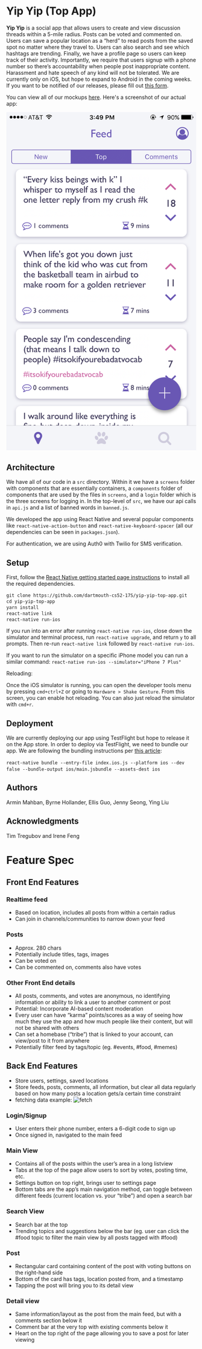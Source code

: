 # Yip Yip (Top App)

**Yip Yip** is a social app that allows users to create and view discussion threads within a 5-mile radius. Posts can be voted and commented on. Users can save a popular location as a “herd” to read  posts from the saved spot no matter where they travel to. Users can also search and see which hashtags are trending. Finally, we have a profile page so users can keep track of their activity. Importantly, we require that users signup with a phone number so there’s accountability when people post inappropriate content. Harassment and hate speech of any kind will not be tolerated. We are currently only on iOS, but hope to expand to Android in the coming weeks. If you want to be notified of our releases, please fill out [this form](https://yipwithme.typeform.com/to/ZzKVCb).

You can view all of our mockups [here](https://dartmouth-cs52-17s.github.io/yip-yip-top-app/). Here's a screenshot of our actual app:

![](screenshots/actualScreenshot.png)

<!--

We once had gradients... but React Native does not support them so we had to do a redesign. 🤓

![](screenshots/main.png)

![](screenshots/userPersonas.png) -->

## Architecture

We have all of our code in a `src` directory. Within it we have a `screens` folder with components that are essentially containers, a `components` folder of components that are used by the files in `screens`, and a `login` folder which is the three screens for logging in. In the top-level of `src`, we have our api calls in `api.js` and a list of banned words in `banned.js`.

We developed the app using React Native and several popular components like `react-native-action-button` and `react-native-keyboard-spacer` (all our dependencies can be seen in `packages.json`).

For authentication, we are using Auth0 with Twilio for SMS verification.

## Setup

First, follow the [React Native getting started page instructions](https://facebook.github.io/react-native/docs/getting-started.html) to install all the required dependencies.

```
git clone https://github.com/dartmouth-cs52-17S/yip-yip-top-app.git
cd yip-yip-top-app
yarn install
react-native link
react-native run-ios
```

If you run into an error after running `react-native run-ios`, close down the simulator and terminal process, run `react-native upgrade`, and return `y` to all prompts. Then re-run `react-native link` followed by `react-native run-ios`.

If you want to run the simulator on a specific iPhone model you can run a similar command: `react-native run-ios --simulator="iPhone 7 Plus"`

Reloading:

Once the iOS simulator is running, you can open the developer tools menu by pressing `cmd+ctrl+Z` or going to `Hardware > Shake Gesture`. From this screen, you can enable hot reloading. You can also just reload the simulator with `cmd+r`.

## Deployment

We are currently deploying our app using TestFlight but hope to release it on the App store. In order to deploy via TestFlight, we need to bundle our app. We are following the bundling instructions per [this article](https://medium.com/react-native-development/deploying-a-react-native-app-for-ios-pt-1-a79dfd15acb8):

`react-native bundle --entry-file index.ios.js --platform ios --dev false --bundle-output ios/main.jsbundle --assets-dest ios`

## Authors

Armin Mahban, Byrne Hollander, Ellis Guo, Jenny Seong, Ying Liu

## Acknowledgments

Tim Tregubov and Irene Feng

# Feature Spec

## Front End Features

### Realtime feed

- Based on location, includes all posts from within a certain radius
- Can join in channels/communities to narrow down your feed

### Posts

- Approx. 280 chars
- Potentially include titles, tags, images
- Can be voted on
- Can be commented on, comments also have votes

### Other Front End details

- All posts, comments, and votes are anonymous, no identifying information or ability to link a user to another comment or post
- Potential: Incorporate AI-based content moderation
- Every user can have “karma” points/scores as a way of seeing how much they use the app and how much people like their content, but will not be shared with others
- Can set a homebase (“tribe”) that is linked to your account, can view/post to it from anywhere
- Potentially filter feed by tags/topic (eg. #events, #food, #memes)

## Back End Features

- Store users, settings, saved locations
- Store feeds, posts, comments, all information, but clear all data regularly based on how many posts a location gets/a certain time constraint
- fetching data example:
    ![fetch](screenshots/fetchingData.gif)

### Login/Signup

- User enters their phone number, enters a 6-digit code to sign up
- Once signed in, navigated to the main feed

### Main View

- Contains all of the posts within the user’s area in a long listview
- Tabs at the top of the page allow users to sort by votes, posting time, etc.
- Settings button on top right, brings user to settings page
- Bottom tabs are the app’s main navigation method, can toggle between different feeds (current location vs. your “tribe”) and open a search bar

### Search View

- Search bar at the top
- Trending topics and suggestions below the bar (eg. user can click the #food topic to filter the main view by all posts tagged with #food)

### Post

- Rectangular card containing content of the post with voting buttons on the right-hand side
- Bottom of the card has tags, location posted from, and a timestamp
- Tapping the post will bring you to its detail view

### Detail view

- Same information/layout as the post from the main feed, but with a comments section below it
- Comment bar at the very top with existing comments below it
- Heart on the top right of the page allowing you to save a post for later viewing
